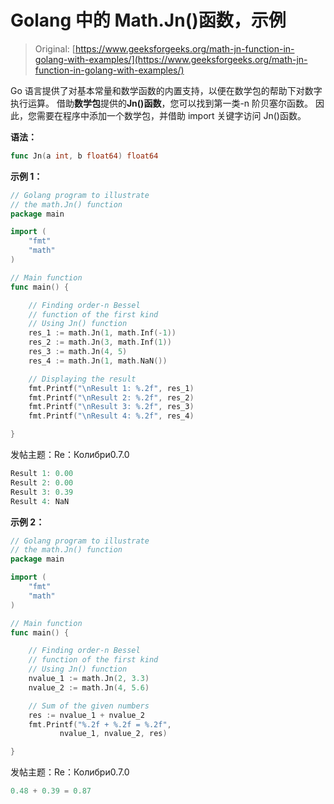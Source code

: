 # Golang 中的 Math.Jn()函数，示例

> Original: [https://www.geeksforgeeks.org/math-jn-function-in-golang-with-examples/](https://www.geeksforgeeks.org/math-jn-function-in-golang-with-examples/)

Go 语言提供了对基本常量和数学函数的内置支持，以便在数学包的帮助下对数字执行运算。 借助**数学包**提供的**Jn()函数**，您可以找到第一类-n 阶贝塞尔函数。 因此，您需要在程序中添加一个数学包，并借助 import 关键字访问 Jn()函数。

**语法：**

```go
func Jn(a int, b float64) float64
```

**示例 1：**

```go
// Golang program to illustrate
// the math.Jn() function
package main

import (
    "fmt"
    "math"
)

// Main function
func main() {

    // Finding order-n Bessel 
    // function of the first kind
    // Using Jn() function
    res_1 := math.Jn(1, math.Inf(-1))
    res_2 := math.Jn(3, math.Inf(1))
    res_3 := math.Jn(4, 5)
    res_4 := math.Jn(1, math.NaN())

    // Displaying the result
    fmt.Printf("\nResult 1: %.2f", res_1)
    fmt.Printf("\nResult 2: %.2f", res_2)
    fmt.Printf("\nResult 3: %.2f", res_3)
    fmt.Printf("\nResult 4: %.2f", res_4)

}
```

发帖主题：Re：Колибри0.7.0

```go
Result 1: 0.00
Result 2: 0.00
Result 3: 0.39
Result 4: NaN

```

**示例 2：**

```go
// Golang program to illustrate
// the math.Jn() function
package main

import (
    "fmt"
    "math"
)

// Main function
func main() {

    // Finding order-n Bessel 
    // function of the first kind
    // Using Jn() function
    nvalue_1 := math.Jn(2, 3.3)
    nvalue_2 := math.Jn(4, 5.6)

    // Sum of the given numbers
    res := nvalue_1 + nvalue_2
    fmt.Printf("%.2f + %.2f = %.2f",
           nvalue_1, nvalue_2, res)

}
```

发帖主题：Re：Колибри0.7.0

```go
0.48 + 0.39 = 0.87
```